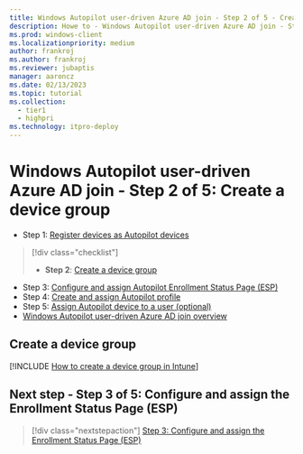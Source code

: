 ```yaml
---
title: Windows Autopilot user-driven Azure AD join - Step 2 of 5 - Create a device group
description: Howe to - Windows Autopilot user-driven Azure AD join - Step 2 of 5 - Create a device group.
ms.prod: windows-client
ms.localizationpriority: medium
author: frankroj
ms.author: frankroj
ms.reviewer: jubaptis
manager: aaroncz
ms.date: 02/13/2023
ms.topic: tutorial
ms.collection: 
  - tier1
  - highpri
ms.technology: itpro-deploy
---
```


# Windows Autopilot user-driven Azure AD join - Step 2 of 5: Create a device group

- Step 1: [Register devices as Autopilot devices](autopilot-user-driven-aadj-1-register-device.md)
> [!div class="checklist"]
> - **Step 2**: [Create a device group](autopilot-user-driven-aadj-2-create-device-group.md)
- Step 3: [Configure and assign Autopilot Enrollment Status Page (ESP)](autopilot-user-driven-aadj-3-configure-and-assign-esp.md)
- Step 4: [Create and assign Autopilot profile](autopilot-user-driven-aadj-4-create-and-assign-autopilot-profile.md)
- Step 5: [Assign Autopilot device to a user (optional)](autopilot-user-driven-aadj-5-assign-autopilot-device-to-user.md)
- [Windows Autopilot user-driven Azure AD join overview](autopilot-user-driven-aadj-workflow.md)

## Create a device group

[!INCLUDE [How to create a device group in Intune](includes/create-device-group.md)]

## Next step - Step 3 of 5: Configure and assign the Enrollment Status Page (ESP)

> [!div class="nextstepaction"]
> [Step 3: Configure and assign the Enrollment Status Page (ESP)](autopilot-user-driven-aadj-3-configure-and-assign-esp.md)

<!--
## Previous step - Step 1 of 5: Register devices as Autopilot devices

> [!div class="nextstepaction"]
> [Step 1: Register devices as Autopilot devices](autopilot-user-driven-aadj-1-register-device.md)

## Back to Windows Autopilot user-driven Azure AD join overview

> [!div class="nextstepaction"]
> [Windows Autopilot user-driven Azure AD join overview](autopilot-user-driven-aadj-workflow.md)
-->
